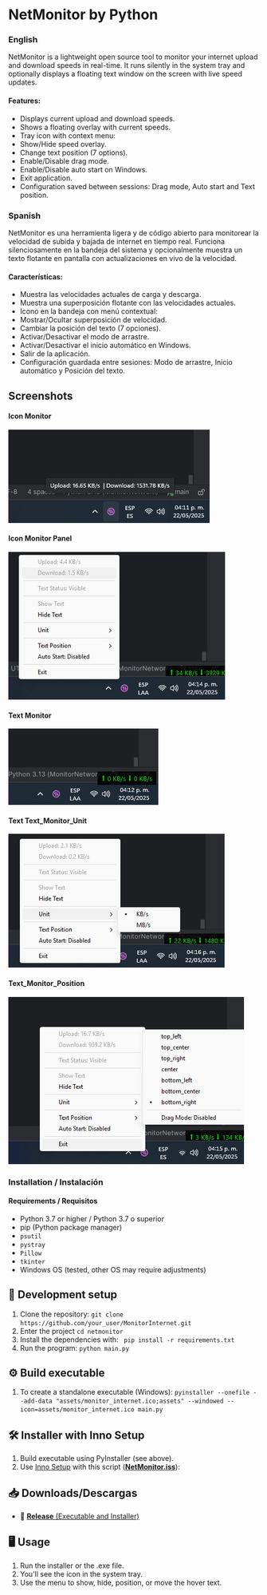 # NetMonitor by Python

### English
NetMonitor is a lightweight open source tool to monitor your internet upload and download speeds in real-time. It runs silently in the system tray and optionally displays a floating text window on the screen with live speed updates.
#### Features:
- Displays current upload and download speeds.
- Shows a floating overlay with current speeds.
- Tray icon with context menu: 
- Show/Hide speed overlay. 
- Change text position (7 options). 
- Enable/Disable drag mode. 
- Enable/Disable auto start on Windows. 
- Exit application.
- Configuration saved between sessions: Drag mode, Auto start and Text position.

### Spanish
NetMonitor es una herramienta ligera y de código abierto para monitorear la velocidad de subida y bajada de internet en tiempo real. Funciona silenciosamente en la bandeja del sistema y opcionalmente muestra un texto flotante en pantalla con actualizaciones en vivo de la velocidad.
#### Características:
- Muestra las velocidades actuales de carga y descarga.
- Muestra una superposición flotante con las velocidades actuales.
- Icono en la bandeja con menú contextual:
- Mostrar/Ocultar superposición de velocidad.
- Cambiar la posición del texto (7 opciones).
- Activar/Desactivar el modo de arrastre.
- Activar/Desactivar el inicio automático en Windows.
- Salir de la aplicación.
- Configuración guardada entre sesiones: Modo de arrastre, Inicio automático y Posición del texto.


## Screenshots

#### Icon Monitor
![Icon Monitor](assets/Icon_Monitor.png)
#### Icon Monitor Panel
![Icon Monitor Panel](assets/Icon_Panel_Monitor.png)
#### Text Monitor
![Text Monitor](assets/Text_Monitor.png)
#### Text Text_Monitor_Unit
![Text Text_Monitor_Unit](assets/Text_Monitor_Unit.png)
#### Text_Monitor_Position
![Text_Monitor_Position](assets/Text_Monitor_Position.png)


### Installation / Instalación
#### Requirements / Requisitos
- Python 3.7 or higher / Python 3.7 o superior
- pip (Python package manager)
- `psutil`
- `pystray`
- `Pillow`
- `tkinter`
- Windows OS (tested, other OS may require adjustments)



## 🧪 Development setup
1. Clone the repository:
``` git clone https://github.com/your_user/MonitorInternet.git ```
2. Enter the project
``` cd netmonitor ``` 
3. Install the dependencies with:
``` pip install -r requirements.txt```
4. Run the program:
``` python main.py ```

## ⚙️ Build executable 
1. To create a standalone executable (Windows):
```pyinstaller --onefile --add-data "assets/monitor_internet.ico;assets" --windowed --icon=assets/monitor_internet.ico main.py ```

## 🛠 Installer with Inno Setup
1. Build executable using PyInstaller (see above).
2. Use [Inno Setup](https://jrsoftware.org/isinfo.php) with this script ([**NetMonitor.iss**](./NetMonitor.iss)):


## 📥 Downloads/Descargas
- 🔽 [**Release** (Executable and Installer)](https://github.com/Yosidey/NetMonitor-By-Python/releases/tag/v1.0.0)



## 🖥️ Usage
1. Run the installer or the .exe file.
2. You'll see the icon in the system tray.
3. Use the menu to show, hide, position, or move the hover text.